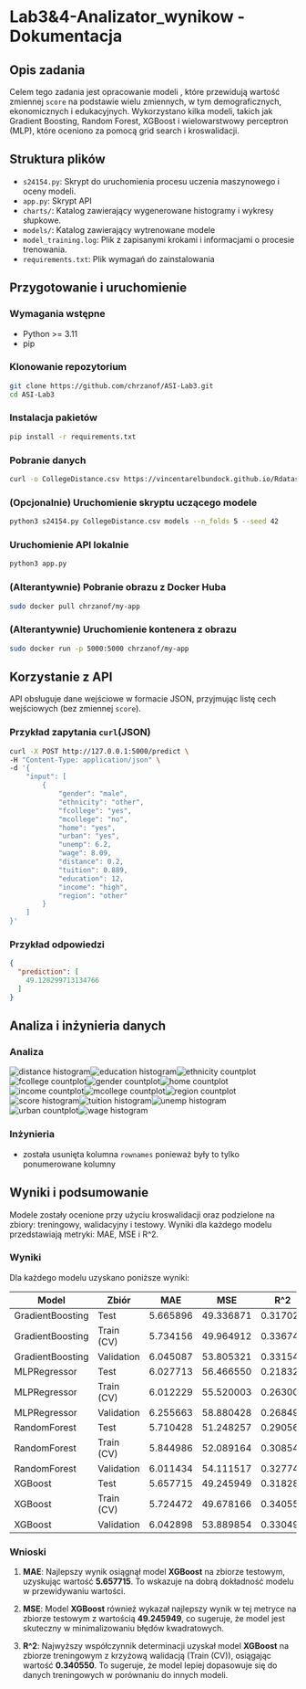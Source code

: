 # Lab3&4-Analizator_wynikow - Dokumentacja

## Opis zadania
Celem tego zadania jest opracowanie modeli , które przewidują wartość zmiennej `score` na podstawie wielu zmiennych, w tym demograficznych, ekonomicznych i edukacyjnych. Wykorzystano kilka modeli, takich jak Gradient Boosting, Random Forest, XGBoost i wielowarstwowy perceptron (MLP), które oceniono za pomocą grid search i kroswalidacji.


## Struktura plików
- `s24154.py`: Skrypt do uruchomienia procesu uczenia maszynowego i oceny modeli.
- `app.py`: Skrypt API
- `charts/`: Katalog zawierający wygenerowane histogramy i wykresy słupkowe.
- `models/`: Katalog zawierający wytrenowane modele
- `model_training.log`: Plik z zapisanymi krokami i informacjami o procesie trenowania.
- `requirements.txt`: Plik wymagań do zainstalowania

## Przygotowanie i uruchomienie
### Wymagania wstępne
- Python >= 3.11
- pip 

### Klonowanie repozytorium
```bash
git clone https://github.com/chrzanof/ASI-Lab3.git
cd ASI-Lab3
```

### Instalacja pakietów
```bash
pip install -r requirements.txt
```

### Pobranie danych
```bash
curl -o CollegeDistance.csv https://vincentarelbundock.github.io/Rdatasets/csv/AER/CollegeDistance.csv
```

### (Opcjonalnie) Uruchomienie skryptu uczącego modele
```bash
python3 s24154.py CollegeDistance.csv models --n_folds 5 --seed 42
```

### Uruchomienie API lokalnie
```bash
python3 app.py
```

### (Alterantywnie) Pobranie obrazu z Docker Huba
```bash
sudo docker pull chrzanof/my-app
```

### (Alterantywnie) Uruchomienie kontenera z obrazu
```bash
sudo docker run -p 5000:5000 chrzanof/my-app
```

## Korzystanie z API
API obsługuje dane wejściowe w formacie JSON, przyjmując listę cech wejściowych (bez zmiennej `score`).

### Przykład zapytania `curl`(JSON)
```bash
curl -X POST http://127.0.0.1:5000/predict \
-H "Content-Type: application/json" \
-d '{
    "input": [
        {
            "gender": "male",
            "ethnicity": "other",
            "fcollege": "yes",
            "mcollege": "no",
            "home": "yes",
            "urban": "yes",
            "unemp": 6.2,
            "wage": 8.09,
            "distance": 0.2,
            "tuition": 0.889,
            "education": 12,
            "income": "high",
            "region": "other"
        }
    ]
}'
```
### Przykład odpowiedzi
```json
{
  "prediction": [
    49.128299713134766
  ]
}
```

## Analiza i inżynieria danych
### Analiza
![distance histogram](charts/distance_histogram.png)![education histogram](charts/education_histogram.png)![ethnicity countplot](charts/ethnicity_countplot.png)
![fcollege countplot](charts/fcollege_countplot.png)![gender countplot](charts/gender_countplot.png)![home countplot](charts/home_countplot.png)
![income countplot](charts/income_countplot.png)![mcollege countplot](charts/mcollege_countplot.png)![region countplot](charts/region_countplot.png)
![score histogram](charts/score_histogram.png)![tuition histogram](charts/tuition_histogram.png)![unemp histogram](charts/unemp_histogram.png)
![urban countplot](charts/urban_countplot.png)![wage histogram](charts/wage_histogram.png)

### Inżynieria
- została usunięta kolumna `rownames` ponieważ były to tylko ponumerowane kolumny

## Wyniki i podsumowanie
Modele zostały ocenione przy użyciu kroswalidacji oraz podzielone na zbiory: treningowy, walidacyjny i testowy. Wyniki dla każdego modelu przedstawiają metryki: MAE, MSE i R^2.

### Wyniki
Dla każdego modelu uzyskano poniższe wyniki:

| Model              | Zbiór         | MAE        | MSE        | R^2      |
|--------------------|---------------|------------|------------|----------|
| GradientBoosting    | Test          | 5.665896   | 49.336871  | 0.317022 |
| GradientBoosting    | Train (CV)    | 5.734156   | 49.964912  | 0.336743 |
| GradientBoosting    | Validation     | 6.045087   | 53.805321  | 0.331545 |
| MLPRegressor       | Test          | 6.027713   | 56.466550  | 0.218325 |
| MLPRegressor       | Train (CV)    | 6.012229   | 55.520003  | 0.263003 |
| MLPRegressor       | Validation     | 6.255663   | 58.880428  | 0.268494 |
| RandomForest       | Test          | 5.710428   | 51.248257  | 0.290563 |
| RandomForest       | Train (CV)    | 5.844986   | 52.089164  | 0.308545 |
| RandomForest       | Validation     | 6.011434   | 54.111517  | 0.327741 |
| XGBoost            | Test          | 5.657715   | 49.245949  | 0.318281 |
| XGBoost            | Train (CV)    | 5.724472   | 49.678166  | 0.340550 |
| XGBoost            | Validation     | 6.042898   | 53.889854  | 0.330495 |

### Wnioski

1. **MAE**: Najlepszy wynik osiągnął model **XGBoost** na zbiorze testowym, uzyskując wartość **5.657715**. To wskazuje na dobrą dokładność modelu w przewidywaniu wartości.

2. **MSE**: Model **XGBoost** również wykazał najlepszy wynik w tej metryce na zbiorze testowym z wartością **49.245949**, co sugeruje, że model jest skuteczny w minimalizowaniu błędów kwadratowych.

3. **R^2**: Najwyższy współczynnik determinacji uzyskał model **XGBoost** na zbiorze treningowym z krzyżową walidacją (Train (CV)), osiągając wartość **0.340550**. To sugeruje, że model lepiej dopasowuje się do danych treningowych w porównaniu do innych modeli.



